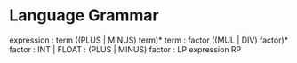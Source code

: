 # Language Grammar

expression      : term ((PLUS | MINUS) term)*
term            : factor ((MUL | DIV) factor)*
factor          : INT | FLOAT
                : (PLUS | MINUS) factor
                : LP expression RP